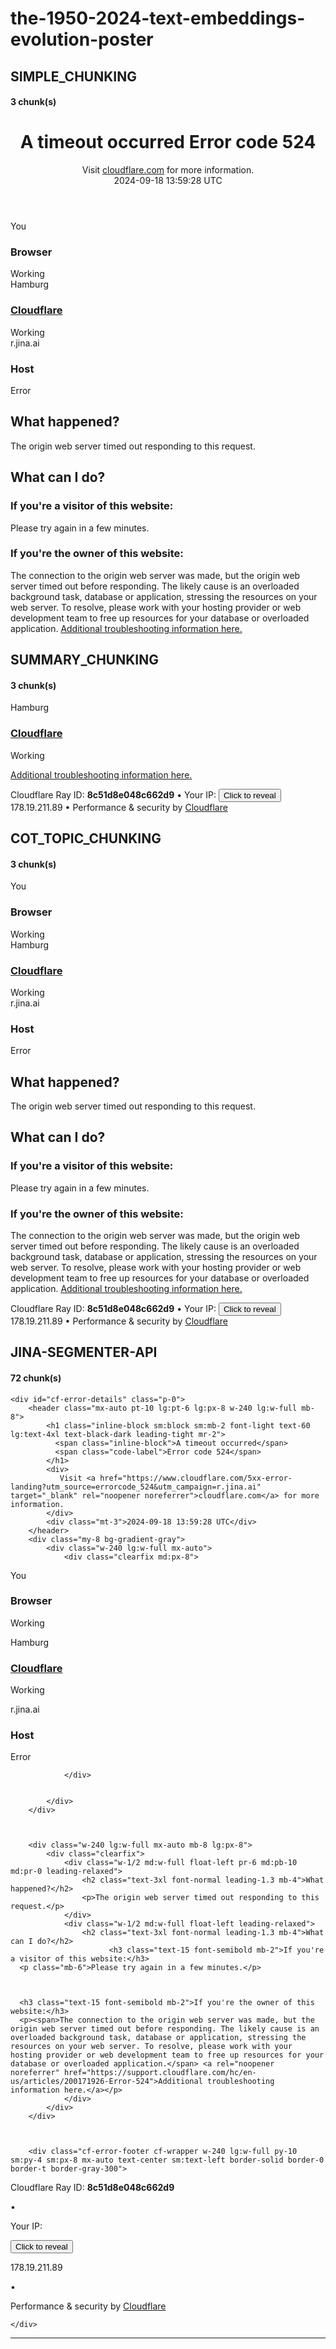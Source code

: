 # the-1950-2024-text-embeddings-evolution-poster

## SIMPLE_CHUNKING

#### 3 chunk(s)

<!DOCTYPE html> <!--[if lt IE 7]> <html class="no-js ie6 oldie" lang="en-US"> <![endif]--> <!--[if IE 7]> <html class="no-js ie7 oldie" lang="en-US"> <![endif]--> <!--[if IE 8]> <html class="no-js ie8 oldie" lang="en-US"> <![endif]--> <!--[if gt IE 8]><!--> <html class="no-js" lang="en-US"> <!--<![endif]--> <head> <title>r.jina.ai | 524: A timeout occurred</title> <meta charset="UTF-8" /> <meta http-equiv="Content-Type" content="text/html; charset=UTF-8" /> <meta http-equiv="X-UA-Compatible" content="IE=Edge" /> <meta name="robots" content="noindex, nofollow" /> <meta name="viewport" content="width=device-width,initial-scale=1" /> <link rel="stylesheet" id="cf_styles-css" href="/cdn-cgi/styles/main.css" /> </head> <body>

<div id="cf-wrapper"> <div id="cf-error-details" class="p-0"> <header class="mx-auto pt-10 lg:pt-6 lg:px-8 w-240 lg:w-full mb-8"> <h1 class="inline-block sm:block sm:mb-2 font-light text-60 lg:text-4xl text-black-dark leading-tight mr-2"> <span class="inline-block">A timeout occurred</span> <span class="code-label">Error code 524</span> </h1> <div> Visit <a href="https://www.cloudflare.com/5xx-error-landing?utm_source=errorcode_524&utm_campaign=r.jina.ai" target="_blank" rel="noopener noreferrer">cloudflare.com</a> for more information. </div> <div class="mt-3">2024-09-18 13:59:28 UTC</div> </header> <div class="my-8 bg-gradient-gray"> <div class="w-240 lg:w-full mx-auto"> <div class="clearfix md:px-8"> <div id="cf-browser-status" class=" relative w-1/3 md:w-full py-15 md:p-0 md:py-8 md:text-left md:border-solid md:border-0 md:border-b md:border-gray-400 overflow-hidden float-left md:float-none text-center"> <div class="relative mb-10 md:m-0"> <span class="cf-icon-browser block md:hidden h-20 bg-center bg-no-repeat"></span> <span class="cf-icon-ok w-12 h-12 absolute left-1/2 md:left-auto md:right-0 md:top-0 -ml-6 -bottom-4"></span> </div> <span class="md:block w-full truncate">You</span> <h3 class="md:inline-block mt-3 md:mt-0 text-2xl text-gray-600 font-light leading-1.3"> Browser </h3> <span class="leading-1.3 text-2xl text-green-success">Working</span> </div> <div id="cf-cloudflare-status" class=" relative w-1/3 md:w-full py-15 md:p-0 md:py-8 md:text-left md:border-solid md:border-0 md:border-b md:border-gray-400 overflow-hidden float-left md:float-none text-center"> <div class="relative mb-10 md:m-0"> <a href="https://www.cloudflare.com/5xx-error-landing?utm_source=errorcode_524&utm_campaign=r.jina.ai" target="_blank" rel="noopener noreferrer"> <span class="cf-icon-cloud block md:hidden h-20 bg-center bg-no-repeat"></span> <span class="cf-icon-ok w-12 h-12 absolute left-1/2 md:left-auto md:right-0 md:top-0 -ml-6 -bottom-4"></span> </a> </div> <span class="md:block w-full truncate">Hamburg</span> <h3 class="md:inline-block mt-3 md:mt-0 text-2xl text-gray-600 font-light leading-1.3"> <a href="https://www.cloudflare.com/5xx-error-landing?utm_source=errorcode_524&utm_campaign=r.jina.ai" target="_blank" rel="noopener noreferrer"> Cloudflare </a> </h3> <span class="leading-1.3 text-2xl text-green-success">Working</span> </div> <div id="cf-host-status" class="cf-error-source relative w-1/3 md:w-full py-15 md:p-0 md:py-8 md:text-left md:border-solid md:border-0 md:border-b md:border-gray-400 overflow-hidden float-left md:float-none text-center"> <div class="relative mb-10 md:m-0"> <span class="cf-icon-server block md:hidden h-20 bg-center bg-no-repeat"></span> <span class="cf-icon-error w-12 h-12 absolute left-1/2 md:left-auto md:right-0 md:top-0 -ml-6 -bottom-4"></span> </div> <span class="md:block w-full truncate">r.jina.ai</span> <h3 class="md:inline-block mt-3 md:mt-0 text-2xl text-gray-600 font-light leading-1.3"> Host </h3> <span class="leading-1.3 text-2xl text-red-error">Error</span> </div> </div> </div> </div>

<div class="w-240 lg:w-full mx-auto mb-8 lg:px-8"> <div class="clearfix"> <div class="w-1/2 md:w-full float-left pr-6 md:pb-10 md:pr-0 leading-relaxed"> <h2 class="text-3xl font-normal leading-1.3 mb-4">What happened?</h2> <p>The origin web server timed out responding to this request.</p> </div> <div class="w-1/2 md:w-full float-left leading-relaxed"> <h2 class="text-3xl font-normal leading-1.3 mb-4">What can I do?</h2> <h3 class="text-15 font-semibold mb-2">If you're a visitor of this website:</h3> <p class="mb-6">Please try again in a few minutes.</p> <h3 class="text-15 font-semibold mb-2">If you're the owner of this website:</h3> <p><span>The connection to the origin web server was made, but the origin web server timed out before responding. The likely cause is an overloaded background task, database or application, stressing the resources on your web server. To resolve, please work with your hosting provider or web development team to free up resources for your database or overloaded application.</span> <a rel="noopener noreferrer" href="https://support.cloudflare.com/hc/en-us/articles/200171926-Error-524">Additional troubleshooting information here.</a></p> </div> </div> </div>

## SUMMARY_CHUNKING

#### 3 chunk(s)

<div id="cf-cloudflare-status" class=" relative w-1/3 md:w-full py-15 md:p-0 md:py-8 md:text-left md:border-solid md:border-0 md:border-b md:border-gray-400 overflow-hidden float-left md:float-none text-center"> <div class="relative mb-10 md:m-0"> <a href="https://www.cloudflare.com/5xx-error-landing?utm_source=errorcode_524&utm_campaign=r.jina.ai" target="_blank" rel="noopener noreferrer"> <span class="cf-icon-cloud block md:hidden h-20 bg-center bg-no-repeat"></span> <span class="cf-icon-ok w-12 h-12 absolute left-1/2 md:left-auto md:right-0 md:top-0 -ml-6 -bottom-4"></span> </a> </div> <span class="md:block w-full truncate">Hamburg</span> <h3 class="md:inline-block mt-3 md:mt-0 text-2xl text-gray-600 font-light leading-1.3"> <a href="https://www.cloudflare.com/5xx-error-landing?utm_source=errorcode_524&utm_campaign=r.jina.ai" target="_blank" rel="noopener noreferrer"> Cloudflare </a> </h3> <span class="leading-1.3 text-2xl text-green-success">Working</span> </div>

<a rel="noopener noreferrer" href="https://support.cloudflare.com/hc/en-us/articles/200171926-Error-524">

Additional troubleshooting information here.</a></p> </div> </div> </div> <div class="cf-error-footer cf-wrapper w-240 lg:w-full py-10 sm:py-4 sm:px-8 mx-auto text-center sm:text-left border-solid border-0 border-t border-gray-300"> <p class="text-13"> <span class="cf-footer-item sm:block sm:mb-1">Cloudflare Ray ID: <strong class="font-semibold">8c51d8e048c662d9</strong></span> <span class="cf-footer-separator sm:hidden">&bull;</span> <span id="cf-footer-item-ip" class="cf-footer-item hidden sm:block sm:mb-1"> Your IP: <button type="button" id="cf-footer-ip-reveal" class="cf-footer-ip-reveal-btn">Click to reveal</button> <span class="hidden" id="cf-footer-ip">178.19.211.89</span> <span class="cf-footer-separator sm:hidden">&bull;</span> </span> <span class="cf-footer-item sm:block sm:mb-1"><span>Performance &amp; security by</span> <a rel="noopener noreferrer" href="https://www.cloudflare.com/5xx-error-landing?utm_source=errorcode_524&utm_campaign=r.jina.ai" id="brand_link" target="_blank">Cloudflare</a></span> </p> <script>(function(){function d(){var b=a.getElementById("cf-footer-item-ip"),c=a.getElementById("cf-footer-ip-reveal");b&&"classList"in b&&(b.classList.remove("hidden"),c.addEventListener("click",function(){c.classList.add("hidden");a.getElementById("cf-footer-ip").classList.remove("hidden")}))}var a=document;document.addEventListener&&a.addEventListener("DOMContentLoaded",d)})();</script> </div><!-- /.error-footer --> </div> </div> </body> </html>

## COT_TOPIC_CHUNKING

#### 3 chunk(s)

<div class="my-8 bg-gradient-gray"> <div class="w-240 lg:w-full mx-auto"> <div class="clearfix md:px-8"> <div id="cf-browser-status" class=" relative w-1/3 md:w-full py-15 md:p-0 md:py-8 md:text-left md:border-solid md:border-0 md:border-b md:border-gray-400 overflow-hidden float-left md:float-none text-center"> <div class="relative mb-10 md:m-0"> <span class="cf-icon-browser block md:hidden h-20 bg-center bg-no-repeat"></span> <span class="cf-icon-ok w-12 h-12 absolute left-1/2 md:left-auto md:right-0 md:top-0 -ml-6 -bottom-4"></span> </div> <span class="md:block w-full truncate">You</span> <h3 class="md:inline-block mt-3 md:mt-0 text-2xl text-gray-600 font-light leading-1.3"> Browser </h3> <span class="leading-1.3 text-2xl text-green-success">Working</span> </div> <div id="cf-cloudflare-status" class=" relative w-1/3 md:w-full py-15 md:p-0 md:py-8 md:text-left md:border-solid md:border-0 md:border-b md:border-gray-400 overflow-hidden float-left md:float-none text-center"> <div class="relative mb-10 md:m-0"> <a href="https://www.cloudflare.com/5xx-error-landing?utm_source=errorcode_524&utm_campaign=r.jina.ai" target="_blank" rel="noopener noreferrer"> <span class="cf-icon-cloud block md:hidden h-20 bg-center bg-no-repeat"></span> <span class="cf-icon-ok w-12 h-12 absolute left-1/2 md:left-auto md:right-0 md:top-0 -ml-6 -bottom-4"></span> </a> </div> <span class="md:block w-full truncate">Hamburg</span> <h3 class="md:inline-block mt-3 md:mt-0 text-2xl text-gray-600 font-light leading-1.3"> <a href="https://www.cloudflare.com/5xx-error-landing?utm_source=errorcode_524&utm_campaign=r.jina.ai" target="_blank" rel="noopener noreferrer"> Cloudflare </a> </h3> <span class="leading-1.3 text-2xl text-green-success">Working</span> </div> <div id="cf-host-status" class="cf-error-source relative w-1/3 md:w-full py-15 md:p-0 md:py-8 md:text-left md:border-solid md:border-0 md:border-b md:border-gray-400 overflow-hidden float-left md:float-none text-center"> <div class="relative mb-10 md:m-0"> <span class="cf-icon-server block md:hidden h-20 bg-center bg-no-repeat"></span> <span class="cf-icon-error w-12 h-12 absolute left-1/2 md:left-auto md:right-0 md:top-0 -ml-6 -bottom-4"></span> </div> <span class="md:block w-full truncate">r.jina.ai</span> <h3 class="md:inline-block mt-3 md:mt-0 text-2xl text-gray-600 font-light leading-1.3"> Host </h3> <span class="leading-1.3 text-2xl text-red-error">Error</span> </div> </div> </div> </div>

<div class="w-240 lg:w-full mx-auto mb-8 lg:px-8"><div class="clearfix"> <div class="w-1/2 md:w-full float-left pr-6 md:pb-10 md:pr-0 leading-relaxed"> <h2 class="text-3xl font-normal leading-1.3 mb-4">What happened?</h2> <p>The origin web server timed out responding to this request.</p> </div> <div class="w-1/2 md:w-full float-left leading-relaxed"> <h2 class="text-3xl font-normal leading-1.3 mb-4">What can I do?</h2> <h3 class="text-15 font-semibold mb-2">If you're a visitor of this website:</h3> <p class="mb-6">Please try again in a few minutes.</p> <h3 class="text-15 font-semibold mb-2">If you're the owner of this website:</h3> <p><span>The connection to the origin web server was made, but the origin web server timed out before responding. The likely cause is an overloaded background task, database or application, stressing the resources on your web server. To resolve, please work with your hosting provider or web development team to free up resources for your database or overloaded application.</span> <a rel="noopener noreferrer" href="https://support.cloudflare.com/hc/en-us/articles/200171926-Error-524">Additional troubleshooting information here.</a></p> </div> </div> </div>

<div class="cf-error-footer cf-wrapper w-240 lg:w-full py-10 sm:py-4 sm:px-8 mx-auto text-center sm:text-left border-solid border-0 border-t border-gray-300"> <p class="text-13"> <span class="cf-footer-item sm:block sm:mb-1">Cloudflare Ray ID: <strong class="font-semibold">8c51d8e048c662d9</strong></span> <span class="cf-footer-separator sm:hidden">&bull;</span> <span id="cf-footer-item-ip" class="cf-footer-item hidden sm:block sm:mb-1"> Your IP: <button type="button" id="cf-footer-ip-reveal" class="cf-footer-ip-reveal-btn">Click to reveal</button> <span class="hidden" id="cf-footer-ip">178.19.211.89</span> <span class="cf-footer-separator sm:hidden">&bull;</span> </span> <span class="cf-footer-item sm:block sm:mb-1"><span>Performance &amp; security by</span> <a rel="noopener noreferrer" href="https://www.cloudflare.com/5xx-error-landing?utm_source=errorcode_524&utm_campaign=r.jina.ai" id="brand_link" target="_blank">Cloudflare</a></span> </p> <script>(function(){function d(){var b=a.getElementById("cf-footer-item-ip"),c=a.getElementById("cf-footer-ip-reveal");b&&"classList"in b&&(b.classList.remove("hidden"),c.addEventListener("click",function(){c.classList.add("hidden");a.getElementById("cf-footer-ip").classList.remove("hidden")}))}var a=document;document.addEventListener&&a.addEventListener("DOMContentLoaded",d)})();</script> </div><!-- /.error-footer --> </div> </div> </body> </html>

## JINA-SEGMENTER-API

#### 72 chunk(s)

<!DOCTYPE html>


<!--[if lt IE 7]> <html class="no-js ie6 oldie" lang="en-US"> <![endif]-->


<!--[if IE 7]>    <html class="no-js ie7 oldie" lang="en-US"> <![endif]-->


<!--[if IE 8]>    <html class="no-js ie8 oldie" lang="en-US"> <![endif]-->


<!--[if gt IE 8]><!--> <html class="no-js" lang="en-US"> <!--<![endif]-->


<head>




<title>r.jina.ai | 524: A timeout occurred</title>


<meta charset="UTF-8" />


<meta http-equiv="Content-Type" content="text/html; charset=UTF-8" />


<meta http-equiv="X-UA-Compatible" content="IE=Edge" />


<meta name="robots" content="noindex, nofollow" />


<meta name="viewport" content="width=device-width,initial-scale=1" />


<link rel="stylesheet" id="cf_styles-css" href="/cdn-cgi/styles/main.css" />


</head>


<body>


<div id="cf-wrapper">


    <div id="cf-error-details" class="p-0">
        <header class="mx-auto pt-10 lg:pt-6 lg:px-8 w-240 lg:w-full mb-8">
            <h1 class="inline-block sm:block sm:mb-2 font-light text-60 lg:text-4xl text-black-dark leading-tight mr-2">
              <span class="inline-block">A timeout occurred</span>
              <span class="code-label">Error code 524</span>
            </h1>
            <div>
               Visit <a href="https://www.cloudflare.com/5xx-error-landing?utm_source=errorcode_524&utm_campaign=r.jina.ai" target="_blank" rel="noopener noreferrer">cloudflare.com</a> for more information.
            </div>
            <div class="mt-3">2024-09-18 13:59:28 UTC</div>
        </header>
        <div class="my-8 bg-gradient-gray">
            <div class="w-240 lg:w-full mx-auto">
                <div class="clearfix md:px-8">
                  


<div id="cf-browser-status" class=" relative w-1/3 md:w-full py-15 md:p-0 md:py-8 md:text-left md:border-solid md:border-0 md:border-b md:border-gray-400 overflow-hidden float-left md:float-none text-center">


<div class="relative mb-10 md:m-0">
    
    

<span class="cf-icon-browser block md:hidden h-20 bg-center bg-no-repeat"></span>
    

<span class="cf-icon-ok w-12 h-12 absolute left-1/2 md:left-auto md:right-0 md:top-0 -ml-6 -bottom-4"></span>
    
  

</div>
  

<span class="md:block w-full truncate">You</span>
  

<h3 class="md:inline-block mt-3 md:mt-0 text-2xl text-gray-600 font-light leading-1.3">
    
    

Browser
    
  

</h3>
  

<span class="leading-1.3 text-2xl text-green-success">Working</span>


</div>



<div id="cf-cloudflare-status" class=" relative w-1/3 md:w-full py-15 md:p-0 md:py-8 md:text-left md:border-solid md:border-0 md:border-b md:border-gray-400 overflow-hidden float-left md:float-none text-center">


<div class="relative mb-10 md:m-0">
    

<a href="https://www.cloudflare.com/5xx-error-landing?utm_source=errorcode_524&utm_campaign=r.jina.ai" target="_blank" rel="noopener noreferrer">
    

<span class="cf-icon-cloud block md:hidden h-20 bg-center bg-no-repeat"></span>
    

<span class="cf-icon-ok w-12 h-12 absolute left-1/2 md:left-auto md:right-0 md:top-0 -ml-6 -bottom-4"></span>
    

</a>
  

</div>
  

<span class="md:block w-full truncate">Hamburg</span>
  

<h3 class="md:inline-block mt-3 md:mt-0 text-2xl text-gray-600 font-light leading-1.3">
    

<a href="https://www.cloudflare.com/5xx-error-landing?utm_source=errorcode_524&utm_campaign=r.jina.ai" target="_blank" rel="noopener noreferrer">
    

Cloudflare
    

</a>
  

</h3>
  

<span class="leading-1.3 text-2xl text-green-success">Working</span>


</div>



<div id="cf-host-status" class="cf-error-source relative w-1/3 md:w-full py-15 md:p-0 md:py-8 md:text-left md:border-solid md:border-0 md:border-b md:border-gray-400 overflow-hidden float-left md:float-none text-center">


<div class="relative mb-10 md:m-0">
    
    

<span class="cf-icon-server block md:hidden h-20 bg-center bg-no-repeat"></span>
    

<span class="cf-icon-error w-12 h-12 absolute left-1/2 md:left-auto md:right-0 md:top-0 -ml-6 -bottom-4"></span>
    
  

</div>
  

<span class="md:block w-full truncate">r.jina.ai</span>
  

<h3 class="md:inline-block mt-3 md:mt-0 text-2xl text-gray-600 font-light leading-1.3">
    
    

Host
    
  

</h3>
  

<span class="leading-1.3 text-2xl text-red-error">Error</span>


</div>

                </div>


            </div>
        </div>



        <div class="w-240 lg:w-full mx-auto mb-8 lg:px-8">
            <div class="clearfix">
                <div class="w-1/2 md:w-full float-left pr-6 md:pb-10 md:pr-0 leading-relaxed">
                    <h2 class="text-3xl font-normal leading-1.3 mb-4">What happened?</h2>
                    <p>The origin web server timed out responding to this request.</p>
                </div>
                <div class="w-1/2 md:w-full float-left leading-relaxed">
                    <h2 class="text-3xl font-normal leading-1.3 mb-4">What can I do?</h2>
                          <h3 class="text-15 font-semibold mb-2">If you're a visitor of this website:</h3>
      <p class="mb-6">Please try again in a few minutes.</p>



      <h3 class="text-15 font-semibold mb-2">If you're the owner of this website:</h3>
      <p><span>The connection to the origin web server was made, but the origin web server timed out before responding. The likely cause is an overloaded background task, database or application, stressing the resources on your web server. To resolve, please work with your hosting provider or web development team to free up resources for your database or overloaded application.</span> <a rel="noopener noreferrer" href="https://support.cloudflare.com/hc/en-us/articles/200171926-Error-524">Additional troubleshooting information here.</a></p>
                </div>
            </div>
        </div>



        <div class="cf-error-footer cf-wrapper w-240 lg:w-full py-10 sm:py-4 sm:px-8 mx-auto text-center sm:text-left border-solid border-0 border-t border-gray-300">


<p class="text-13">
    

<span class="cf-footer-item sm:block sm:mb-1">Cloudflare Ray ID: <strong class="font-semibold">8c51d8e048c662d9</strong></span>
    

<span class="cf-footer-separator sm:hidden">&bull;</span>
    

<span id="cf-footer-item-ip" class="cf-footer-item hidden sm:block sm:mb-1">
      

Your IP:
      

<button type="button" id="cf-footer-ip-reveal" class="cf-footer-ip-reveal-btn">Click to reveal</button>
      

<span class="hidden" id="cf-footer-ip">178.19.211.89</span>
      

<span class="cf-footer-separator sm:hidden">&bull;</span>
    

</span>
    

<span class="cf-footer-item sm:block sm:mb-1"><span>Performance &amp; security by</span> <a rel="noopener noreferrer" href="https://www.cloudflare.com/5xx-error-landing?utm_source=errorcode_524&utm_campaign=r.jina.ai" id="brand_link" target="_blank">Cloudflare</a></span>
    
  

</p>
  

<script>(function(){function d(){var b=a.getElementById("cf-footer-item-ip"),c=a.getElementById("cf-footer-ip-reveal");b&&"classList"in b&&(b.classList.remove("hidden"),c.addEventListener("click",function(){c.classList.add("hidden");a.getElementById("cf-footer-ip").classList.remove("hidden")}))}var a=document;document.addEventListener&&a.addEventListener("DOMContentLoaded",d)})();</script>


</div><!-- /.error-footer -->


    </div>


</div>
</body>


</html>


---